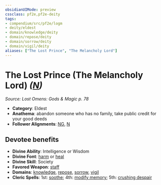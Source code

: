 ```yaml
---
obsidianUIMode: preview
cssclass: pf2e,pf2e-deity
tags:
- compendium/src/pf2e/logm
- deity/eldest
- domain/knowledge/deity
- domain/repose/deity
- domain/sorrow/deity
- domain/vigil/deity
aliases: ["The Lost Prince", "The Melancholy Lord"]
---
```

# The Lost Prince (The Melancholy Lord) *([N](/rules/traits/neutral-b1.md))*  
*Source: Lost Omens: Gods & Magic p. 78*  

- **Category**: Eldest
- **Anathema**: abandon someone who has no family, take public credit for your good deeds
- **Follower Alignments**: [NG](/rules/traits/neutral-good-b1.md), [N](/rules/traits/neutral-b1.md)

## Devotee benefits

- **Divine Ability**: Intelligence or Wisdom
- **Divine Font**: [harm](/compendium/spells/harm.md) or [heal](/compendium/spells/heal.md)
- **Divine Skill**: Society
- **Favored Weapon**: [staff](/compendium/equipment/items/staff.md)
- **Domains**: [knowledge](/compendium/setting/domains.md#Knowledge), [repose](/compendium/setting/domains.md#Repose), [sorrow](/compendium/setting/domains.md#Sorrow), [vigil](/compendium/setting/domains.md#Vigil)
- **Cleric Spells**: 1st: [soothe](/compendium/spells/soothe.md); 4th: [modify memory](/compendium/spells/modify-memory.md); 5th: [crushing despair](/compendium/spells/crushing-despair.md)